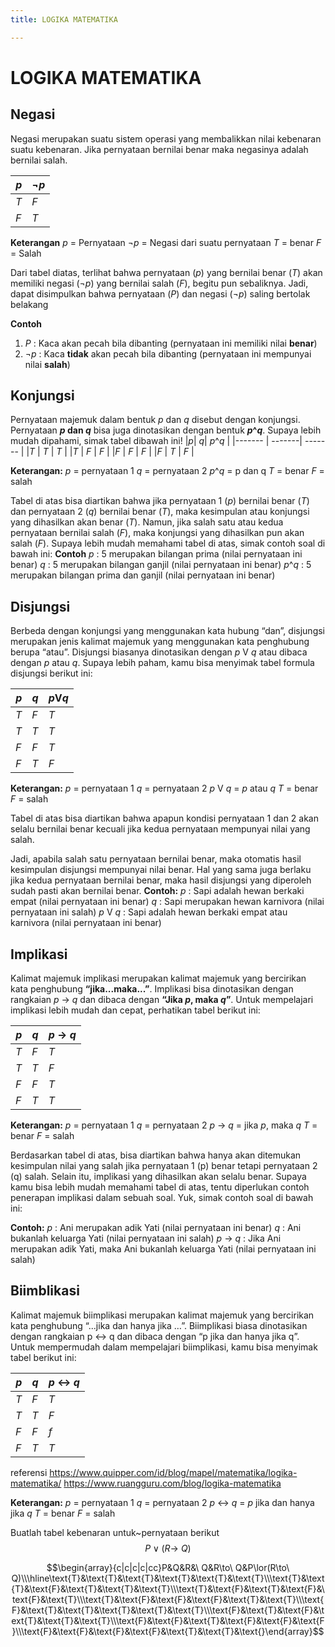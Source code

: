 ```yaml
---
title: LOGIKA MATEMATIKA

---
```


# LOGIKA MATEMATIKA

## Negasi
Negasi merupakan suatu sistem operasi yang membalikkan nilai kebenaran suatu kebenaran. Jika pernyataan bernilai benar maka negasinya adalah bernilai salah.

|$p$| $\neg p$ |
|------- | -------|
|$T$ | $F$|
|$F$ | $T$ |

**Keterangan**
$p$ = Pernyataan
$\neg p$ = Negasi dari suatu pernyataan
$T$ = benar
$F$ = Salah

Dari tabel diatas, terlihat bahwa pernyataan ($p$) yang bernilai benar ($T$) akan memiliki negasi ($\neg p$) yang bernilai salah ($F$), begitu pun sebaliknya. Jadi, dapat disimpulkan bahwa pernyataan ($P$) dan negasi ($\neg p$) saling bertolak belakang

**Contoh**
1. $P$ : Kaca akan pecah bila dibanting (pernyataan ini memiliki nilai **benar**)
2. $\neg p$ : Kaca **tidak** akan pecah bila dibanting (pernyataan ini mempunyai nilai **salah**)

## Konjungsi
Pernyataan majemuk dalam bentuk $p$ dan $q$ disebut dengan konjungsi. Pernyataan **$p$ dan $q$** bisa juga dinotasikan dengan bentuk **$p$^$q$**. Supaya lebih mudah dipahami, simak tabel dibawah ini!
|$p$| $q$| $p$^$q$ |
|------- | -------| ------- |
|$T$ | $T$ | $T$ |
|$T$ | $F$ | $F$ |
|$F$ | $F$ | $F$ |
|$F$ | $T$ | $F$ |

**Keterangan:**
$p$ = pernyataan 1
$q$ = pernyataan 2
$p$^$q$ = p dan q
$T$ = benar
$F$ = salah

Tabel di atas bisa diartikan bahwa jika pernyataan 1 ($p$) bernilai benar ($T$) dan pernyataan 2 ($q$) bernilai benar ($T$), maka kesimpulan atau konjungsi yang dihasilkan akan benar ($T$). Namun, jika salah satu atau kedua pernyataan bernilai salah ($F$), maka konjungsi yang dihasilkan pun akan salah ($F$).
Supaya lebih mudah memahami tabel di atas, simak contoh soal di bawah ini:
**Contoh**
$p$ : 5 merupakan bilangan prima (nilai pernyataan ini benar)
$q$ : 5 merupakan bilangan ganjil (nilai pernyataan ini benar)
$p$^$q$ : 5 merupakan bilangan prima dan ganjil (nilai pernyataan ini benar)

## Disjungsi
Berbeda dengan konjungsi yang menggunakan kata hubung “dan”, disjungsi merupakan jenis kalimat majemuk yang menggunakan kata penghubung berupa “atau”. Disjungsi biasanya dinotasikan dengan $p$ V $q$ atau dibaca dengan $p$ atau $q$. Supaya lebih paham, kamu bisa menyimak tabel formula disjungsi berikut ini:

|$p$| $q$| $p$V$q$ |
|------- | -------| ------- |
|$T$ | $F$ | $T$ |
|$T$ | $T$ | $T$ |
|$F$ | $F$ | $T$ |
|$F$ | $T$ | $F$ |

**Keterangan:**
$p$ = pernyataan 1
$q$ = pernyataan 2
$p$ V $q$ = $p$ atau $q$
$T$ = benar
$F$ = salah

Tabel di atas bisa diartikan bahwa apapun kondisi pernyataan 1 dan 2 akan selalu bernilai benar kecuali jika kedua pernyataan mempunyai nilai yang salah. 

Jadi, apabila salah satu pernyataan bernilai benar, maka otomatis hasil kesimpulan disjungsi mempunyai nilai benar. Hal yang sama juga berlaku jika kedua pernyataan bernilai benar, maka hasil disjungsi yang diperoleh sudah pasti akan bernilai benar.
**Contoh:**
$p$ : Sapi adalah hewan berkaki empat (nilai pernyataan ini benar)
$q$ : Sapi merupakan hewan karnivora (nilai pernyataan ini salah)
$p$ V $q$ : Sapi adalah hewan berkaki empat atau karnivora (nilai pernyataan ini benar)

## Implikasi 
Kalimat majemuk implikasi merupakan kalimat majemuk yang bercirikan kata penghubung **“jika...maka...”**. Implikasi bisa dinotasikan dengan rangkaian $p$ → $q$ dan dibaca dengan **“Jika $p$, maka $q$”**. Untuk mempelajari implikasi lebih mudah dan cepat, perhatikan tabel berikut ini:

| $p$ | $q$ | $p$ → $q$ |
| --- | --- | --------- |
| $T$ | $F$ | $T$       |
| $T$ | $T$ | $F$       |
| $F$ | $F$ | $T$       |
| $F$ | $T$ | $T$ |

**Keterangan:**
$p$ = pernyataan 1
$q$ = pernyataan 2
$p$ → $q$ = jika $p$, maka $q$
$T$ = benar
$F$ = salah 

Berdasarkan tabel di atas, bisa diartikan bahwa hanya akan ditemukan kesimpulan nilai yang salah jika pernyataan 1 (p) benar tetapi pernyataan 2 (q) salah. Selain itu, implikasi yang dihasilkan akan selalu benar.
Supaya kamu bisa lebih mudah memahami tabel di atas, tentu diperlukan contoh penerapan implikasi dalam sebuah soal. Yuk, simak contoh soal di bawah ini:

**Contoh:**
$p$ : Ani merupakan adik Yati (nilai pernyataan ini benar)
$q$ : Ani bukanlah keluarga Yati (nilai pernyataan ini salah)
$p$ → $q$ : Jika Ani merupakan adik Yati, maka Ani bukanlah keluarga Yati (nilai pernyataan ini salah)

## Biimblikasi
Kalimat majemuk biimplikasi merupakan kalimat majemuk yang bercirikan kata penghubung “...jika dan hanya jika …”. Biimplikasi biasa dinotasikan dengan rangkaian p ↔ q dan dibaca dengan “p jika dan hanya jika q”. Untuk mempermudah dalam mempelajari biimplikasi, kamu bisa menyimak tabel berikut ini: 

| $p$ | $q$ | $p$ ↔ $q$ |
| --- | --- | --------- |
| $T$ | $F$ | $T$       |
| $T$ | $T$ | $F$       |
| $F$ | $F$ | $f$       |
| $F$ | $T$ | $T$       |

referensi
https://www.quipper.com/id/blog/mapel/matematika/logika-matematika/
https://www.ruangguru.com/blog/logika-matematika

**Keterangan:**
$p$ = pernyataan 1
$q$ = pernyataan 2
$p$ ↔ $q$ = $p$ jika dan hanya jika $q$
$T$ = benar
$F$ = salah 


Buatlah tabel kebenaran untuk~pernyataan berikut $$P\lor(R\to\ Q)$$

$$\begin{array}{c|c|c|c|cc}P&Q&R&\ Q&R\to\ Q&P\lor(R\to\ Q)\\\hline\text{Т}&\text{Т}&\text{Т}&\text{T}&\text{T}&\text{T}\\\text{Т}&\text{Т}&\text{F}&\text{T}&\text{T}&\text{T}\\\text{T}&\text{F}&\text{T}&\text{F}&\text{F}&\text{T}\\\text{T}&\text{F}&\text{F}&\text{F}&\text{T}&\text{T}\\\text{F}&\text{T}&\text{T}&\text{T}&\text{T}&\text{T}\\\text{F}&\text{T}&\text{F}&\text{T}&\text{T}&\text{T}\\\text{F}&\text{F}&\text{T}&\text{F}&\text{F}&\text{F}\\\text{F}&\text{F}&\text{F}&\text{F}&\text{T}&\text{T}&\text{}\end{array}$$
